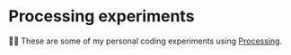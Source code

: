 # Processing experiments
👨‍🔬 These are some of my personal coding experiments using [Processing](https://processing.org/).
